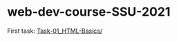 # web-dev-course-SSU-2021

First task:
[Task-01_HTML-Basics/](https://maxkulakov.github.io/web-dev-course-SSU-2021/Task-01_HTML-Basics/)
